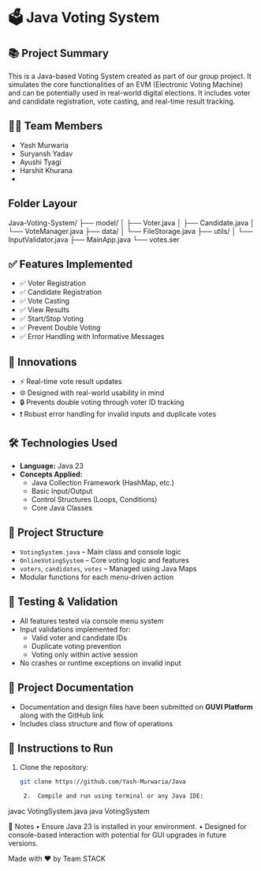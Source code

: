 
# 🗳️ Java Voting System

## 📚 Project Summary
This is a Java-based Voting System created as part of our group project.
It simulates the core functionalities of an EVM (Electronic Voting Machine) and can be potentially used in real-world digital elections.
It includes voter and candidate registration, vote casting, and real-time result tracking.

## 👨‍💻 Team Members
- Yash Murwaria 
- Suryansh Yadav  
- Ayushi Tyagi  
- Harshit Khurana
- 
## Folder Layour
Java-Voting-System/
├── model/
│   ├── Voter.java
│   ├── Candidate.java
│   └── VoteManager.java
├── data/
│   └── FileStorage.java
├── utils/
│   └── InputValidator.java
├── MainApp.java
└── votes.ser

## ✅ Features Implemented
- ✅ Voter Registration  
- ✅ Candidate Registration  
- ✅ Vote Casting  
- ✅ View Results  
- ✅ Start/Stop Voting  
- ✅ Prevent Double Voting  
- ✅ Error Handling with Informative Messages  

## 🚀 Innovations
- ⚡ Real-time vote result updates  
- 🌐 Designed with real-world usability in mind  
- 🔒 Prevents double voting through voter ID tracking  
- ❗ Robust error handling for invalid inputs and duplicate votes

## 🛠️ Technologies Used
- **Language:** Java 23  
- **Concepts Applied:**  
  - Java Collection Framework (HashMap, etc.)  
  - Basic Input/Output  
  - Control Structures (Loops, Conditions)  
  - Core Java Classes  

## 📄 Project Structure
- `VotingSystem.java` – Main class and console logic  
- `OnlineVotingSystem` – Core voting logic and features  
- `voters`, `candidates`, `votes` – Managed using Java Maps  
- Modular functions for each menu-driven action

## 🧪 Testing & Validation
- All features tested via console menu system  
- Input validations implemented for:
  - Valid voter and candidate IDs  
  - Duplicate voting prevention  
  - Voting only within active session  
- No crashes or runtime exceptions on invalid input

## 🧾 Project Documentation
- Documentation and design files have been submitted on **GUVI Platform** along with the GitHub link  
- Includes class structure and flow of operations  

## 📌 Instructions to Run
1. Clone the repository:  
   ```bash
   git clone https://github.com/Yash-Murwaria/Java

	2.	Compile and run using terminal or any Java IDE:

javac VotingSystem.java
java VotingSystem

📌 Notes
	•	Ensure Java 23 is installed in your environment.
	•	Designed for console-based interaction with potential for GUI upgrades in future versions.

Made with ❤️ by Team STACK
